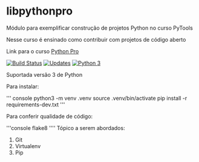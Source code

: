 # libpythonpro
Módulo para exemplificar construção de projetos Python no curso PyTools

Nesse curso é ensinado como contribuir com projetos de código aberto

Link para o curso [Python Pro](http://www.python.pro.br/)

[![Build Status](https://app.travis-ci.com/jasielserra/libpythonpro.svg?branch=master)](https://app.travis-ci.com/jasielserra/libpythonpro)
[![Updates](https://pyup.io/repos/github/jasielserra/libpythonpro/shield.svg)](https://pyup.io/repos/github/jasielserra/libpythonpro/)
[![Python 3](https://pyup.io/repos/github/jasielserra/libpythonpro/python-3-shield.svg)](https://pyup.io/repos/github/jasielserra/libpythonpro/)


Suportada versão 3 de Python

Para instalar:

''' console
python3 -m venv .venv
source .venv/bin/activate
pip install -r requirements-dev.txt
'''

Para  conferir qualidade de código:

'''console
flake8
''''
Tópico a serem abordados:
1. Git
2. Virtualenv
3. Pip